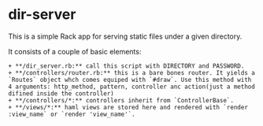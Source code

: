 dir-server
==========

This is a simple Rack app for serving static files under a given directory.

It consists of a couple of basic elements:

    + **/dir_server.rb:** call this script with DIRECTORY and PASSWORD.
    + **/controllers/router.rb:** this is a bare bones router. It yields a `Routes` object whch comes equiped with `#draw`. Use this method with 4 arguments: http_method, pattern, controller anc action(just a method difined inside the controller)
    + **/controllers/*:** controllers inherit from `ControllerBase`.
    + **/views/*:** haml views are stored here and rendered with `render :view_name` or `render 'view_name'`.
